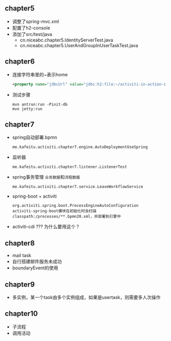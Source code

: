 ## chapter5
- 调整了spring-mvc.xml
- 配置了h2-console
- 添加了src/test/java
    - cn.niceabc.chapter5.IdentityServerTest.java
    - cn.niceabc.chapter5.UserAndGroupInUserTaskTest.java

## chapter6
- 连接字符串里的~表示home
    ```xml
    <property name="jdbcUrl" value="jdbc:h2:file:~/activiti-in-action-chapter6;AUTO_SERVER=TRUE" />
    ```
- 测试步骤
    ```text
    mvn antrun:run -Pinit-db
    mvn jetty:run
    ```
    
## chapter7
- spring自动部署.bpmn
    ```text
    me.kafeitu.activiti.chapter7.engine.AutoDeploymentUseSpring
    ```
- 监听器
    ```text
    me.kafeitu.activiti.chapter7.listener.ListenerTest
    ```
- spring事务管理 `业务数据`和`流程数据`
    ```text
    me.kafeitu.activiti.chapter7.service.LeaveWorkflowService
    ``` 
- spring-boot + activiti
    ```text
    org.activiti.spring.boot.ProcessEngineAutoConfiguration
    activiti-spring-boot模块在初始化时会扫描classpath:/processes/**.bpmn20.xml，并部署到引擎中
    ```
- activiti-cdi ??? 为什么要用这个？

## chapter8
- mail task
- 自行搭建邮件服务未成功
- boundaryEvent的使用

## chapter9
- 多实例，某一个task由多个实例组成，如果是usertask，则需要多人次操作

## chapter10
- 子流程
- 调用活动

